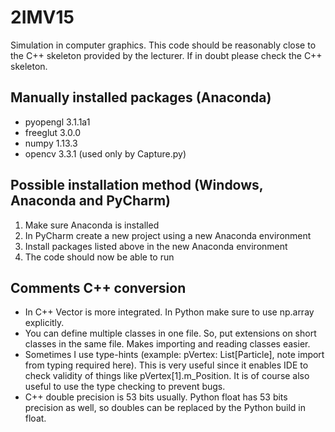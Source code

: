 # 2IMV15 
Simulation in computer graphics. This code should be reasonably close to the C++ skeleton provided by the lecturer. If in doubt please check the C++ skeleton.

## Manually installed packages (Anaconda)
* pyopengl 3.1.1a1
* freeglut 3.0.0
* numpy 1.13.3
* opencv 3.3.1 (used only by Capture.py)

## Possible installation method (Windows, Anaconda and PyCharm)
1. Make sure Anaconda is installed
2. In PyCharm create a new project using a new Anaconda environment
3. Install packages listed above in the new Anaconda environment 
4. The code should now be able to run

## Comments C++ conversion
* In C++ Vector is more integrated. In Python make sure to use np.array explicitly.
* You can define multiple classes in one file. So, put extensions on short classes
  in the same file. Makes importing and reading classes easier.
* Sometimes I use type-hints (example: pVertex: List[Particle], note import from
  typing required here). This is very useful since it enables IDE to check validity
  of things like pVertex[1].m_Position. It is of course also useful to use the type
  checking to prevent bugs.
* C++ double precision is 53 bits usually. Python float has 53 bits precision as well,
  so doubles can be replaced by the Python build in float.